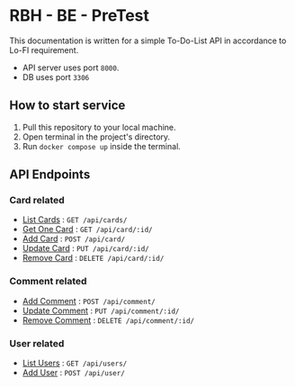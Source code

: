 # RBH - BE - PreTest

This documentation is written for a simple To-Do-List API in accordance to Lo-FI requirement. 
* API server uses port `8000`. 
* DB uses port `3306`

## How to start service

1. Pull this repository to your local machine.
2. Open terminal in the project's directory.
3. Run  `docker compose up` inside the terminal.


## API Endpoints

### Card related

* [List Cards](docs/card/list.md) : `GET /api/cards/`
* [Get One Card](docs/card/get.md) : `GET /api/card/:id/`
* [Add Card](docs/card/add.md) : `POST /api/card/`
* [Update Card](docs/card/update.md) : `PUT /api/card/:id/`
* [Remove Card](docs/card/remove.md) : `DELETE /api/card/:id/`

### Comment related

* [Add Comment](docs/comment/add.md) : `POST /api/comment/`
* [Update Comment](docs/comment/update.md) : `PUT /api/comment/:id/`
* [Remove Comment](docs/comment/remove.md) : `DELETE /api/comment/:id/`
  
### User related

* [List Users](docs/card/list.md) : `GET /api/users/`
* [Add User](docs/card/add.md) : `POST /api/user/`
